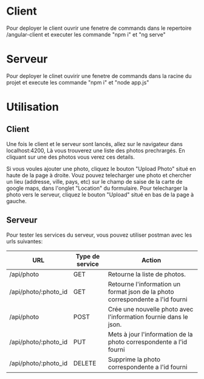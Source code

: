 # Client

Pour deployer le client ouvrir une fenetre de commands dans le repertoire /angular-client et executer les commande "npm i" et  "ng serve"

# Serveur

Pour deployer le clinet ouvirir une fenetre de commands dans la racine du projet et execute les commande "npm i" et "node app.js"

# Utilisation 

## Client

Une fois le client et le serveur sont lancés, allez sur le navigateur dans localhost:4200, Là vous trouverez une liste des photos prechrargés. En cliquant sur une des photos vous verez ces details. 

Si vous voules ajouter une photo, cliquez le bouton "Upload Photo" situé en haute de la page à droite. Vouz pouvez telecharger une photo et chercher un lieu (addresse, ville, pays, etc) sur le champ de saise de la carte de google maps, dans l'onglet "Location" du formulaire. Pour telecharger la photo vers le serveur, cliquez le bouton "Upload" situé en bas de la page à gauche.

## Serveur

Pour tester les services du serveur, vous pouvez utiliser postman avec les urls suivantes:

| URL                  | Type de service      | Action                                                              |
| -------------------- | -------------------- | ------------------------------------------------------------------- |
| /api/photo           | GET                  | Retourne la liste de photos.                                        |
| /api/photo/:photo_id | GET                  | Retourne l'information un format json de la photo correspondente a l'id fourni |
| /api/photo           | POST                 | Crée une nouvelle photo avec l'information fournie dans le json.    |
| /api/photo/:photo_id | PUT                  | Mets à jour l'information de la photo correspondente a l'id fourni  |
| /api/photo/:photo_id | DELETE               | Supprime la photo  correspondente a l'id fourni                     |
